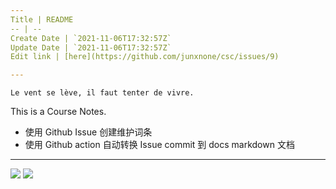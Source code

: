 ```yaml
---
Title | README
-- | --
Create Date | `2021-11-06T17:32:57Z`
Update Date | `2021-11-06T17:32:57Z`
Edit link | [here](https://github.com/junxnone/csc/issues/9)

---
```

`Le vent se lève, ‌‍‍‌‍​‌‌‍​‍‌‌‌‌​‌‌‍‍‍​‌‍‍‍‍​‌‍‍‍‍​‌‍‍‌‍​‌‌‍​‍‍‌‌‌​‌‌‍‍‍​‌‌‌‍‍​‌‍‍‍‍​‌‍‍‌‍​‌‌‍​‌‌‌‌‍​‌‌‍‌​‍‌‌‌‌​‍‍‍‍‍​‍‍‍​‍‌​‌​‌‌‌​‌‌‌‌​‌‌‍il faut tenter de vivre.`

This is a Course Notes.

- 使用 Github Issue 创建维护词条 
- 使用 Github action 自动转换 Issue commit 到 docs markdown 文档

---

[![](https://img.shields.io/badge/%2B-Create%20New%20Item-brightgreen)](https://github.com/junxnone/csc/issues/new) 
[![](https://img.shields.io/badge/%2B-Edit%20Sidebar%20-brightgreen)](https://github.com/junxnone/csc/issues/1)
